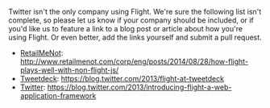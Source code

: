 Twitter isn't the only company using Flight. We're sure the following list isn't complete, so please let us know if your company should be included, or if you'd like us to feature a link to a blog post or article about how you're using Flight. Or even better, add the links yourself and submit a pull request.

* [RetailMeNot](https://www.retailmenot.com/): http://www.retailmenot.com/corp/eng/posts/2014/08/28/how-flight-plays-well-with-non-flight-js/
* [Tweetdeck](https://tweetdeck.twitter.com/): https://blog.twitter.com/2013/flight-at-tweetdeck
* [Twitter](https://twitter.com/): https://blog.twitter.com/2013/introducing-flight-a-web-application-framework
